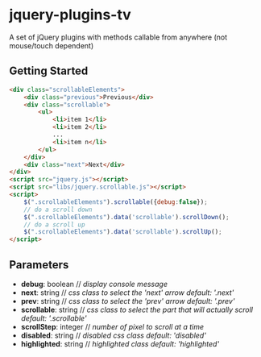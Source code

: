 jquery-plugins-tv
=================

A set of jQuery plugins with methods callable from anywhere (not mouse/touch dependent)

## Getting Started

```html
<div class="scrollableElements">
	<div class="previous">Previous</div>
	<div class="scrollable">
		<ul>
			<li>item 1</li>
			<li>item 2</li>
			...
			<li>item n</li>
		</ul>
	</div>
	<div class="next">Next</div>
</div>
<script src="jquery.js"></script>
<script src="libs/jquery.scrollable.js"></script>
<script>
	$(".scrollableElements").scrollable({debug:false});
	// do a scroll down
	$(".scrollableElements").data('scrollable').scrollDown();
	// do a scroll up
	$(".scrollableElements").data('scrollable').scrollUp();
</script>
```
## Parameters

* **debug**: boolean // *display console message*
* **next**: string // *css class to select the 'next' arrow default: '.next'*
* **prev**: string // *css class to select the 'prev' arrow default: '.prev'*
* **scrollable**: string // *css class to select the part that will actually scroll default: '.scrollable'*
* **scrollStep**: integer // *number of pixel to scroll at a time*
* **disabled**: string // *disabled css class default: 'disabled'*
* **highlighted**: string // *highlighted class default: 'highlighted'*
